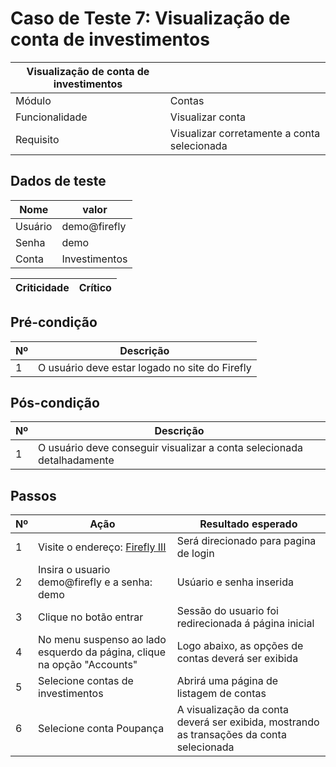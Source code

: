 # Caso de Teste 7: Visualização de conta de investimentos

| Visualização de conta de investimentos|           |
| --------------------- |-----------|
| Módulo | Contas |
| Funcionalidade | Visualizar conta |
| Requisito | Visualizar corretamente a conta selecionada |

## Dados de teste

| Nome | valor |
| ---- | ----- |
| Usuário | demo@firefly |
| Senha | demo |
| Conta | Investimentos |

| Criticidade | Crítico |
| ----------- | ------- |

## Pré-condição

| Nº | Descrição |
| -- | --------- |
| 1 | O usuário deve estar logado no site do Firefly |

## Pós-condição

| Nº | Descrição |
| -- | --------- |
| 1 | O usuário deve conseguir visualizar a conta selecionada detalhadamente |

## Passos

| Nº | Ação | Resultado esperado |
| ----- | ---- | ------------------ |
| 1 | Visite o endereço: [Firefly III](https://demo.firefly-iii.org/login) | Será direcionado para pagina de login |
| 2 | Insira o usuario demo@firefly e a senha: demo | Usúario e senha inserida |
| 3 | Clique no botão entrar | Sessão do usuario foi redirecionada á página inicial |
| 4 | No menu suspenso ao lado esquerdo da página, clique na opção "Accounts" | Logo abaixo, as opções de contas deverá ser exibida |
| 5 | Selecione contas de investimentos | Abrirá uma página de listagem de contas |
| 6 | Selecione conta Poupança | A visualização da conta deverá ser exibida, mostrando as transações da conta selecionada |